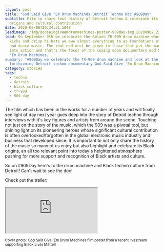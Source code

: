 ```yaml
---
layout: post
title: "God Said Give 'Em Drum Machines Detroit Techno Doc #909Day"
subtitle: Film to share lost history of Detroit techno & celebrate its Black
  origins and cultural contribution
date: 2020-09-09T20:34:31.504Z
leadimage: /img/godsaidgiveemdrummachines-poster-909day-img_20200907_222234802_burst001-snapseed-1350x1350-cizm.jpg
lead: On September 9th we celebrate the Roland TR-909 drum machine whose tough
  kicks and crisp hi-hats we owe almost everything to as foundations of techno
  and dance music. The real nod must be given to those that put the machines
  into action and that's the focus of the coming soon documentary God Said Give
  'Em Drum Machines.
summary: "#909Day we celebrate the TR-909 drum machine and look at the
  forthcoming Detroit techno documentary God Said Give 'Em Drum Machines"
category: stories
tags:
  - techno
  - detroit
  - black culture
  - tr-909
  - 909 day
---
```

The film which has been in the works for a number of years and will finally see light of day next year goes deep into the story of Detroit techno through interviews with it's key figures and artists from around the scene. Touching not just on the story of the music, which the 909 was a pivotal tool, but shining light on its pioneering heroes whose significant cultural contribution is often overlooked/forgotten in the global electronic music industry and business that developed since. It is important to not only share the history of the music so many of us enjoy but also highlight and celebrate its Black origins, an all too relevant point into today's heightened atmosphere pushing for more support and recognition of Black artists and culture.

So on #909Day here's to the drum machine and Black techno culture from Detroit! Can't wait to see the doc!

Check out the trailer:

<div class="embed-responsive embed-responsive-16by9">
  <iframe class="embed-responsive-item" src="https://player.vimeo.com/video/260015019?h=bd3e8a4cee&byline=0&portrait=0" allow="autoplay; fullscreen; picture-in-picture" allowfullscreen></iframe>
</div>

<small class="text-secondary">Cover photo: God Said Give 'Em Drum Machines film poster from a recent livestream supporting Black Lives Matter!</small>